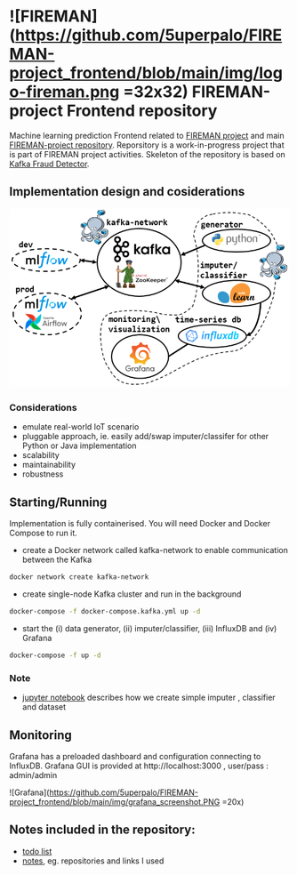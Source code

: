 # ![FIREMAN](https://github.com/5uperpalo/FIREMAN-project_frontend/blob/main/img/logo-fireman.png =32x32) FIREMAN-project Frontend repository

Machine learning prediction Frontend related to [FIREMAN project](https://fireman-project.eu/) and main [FIREMAN-project repository](https://github.com/5uperpalo/FIREMAN-project/).
Reporsitory is a work-in-progress project that is part of FIREMAN project activities. 
Skeleton of the repository is based on [Kafka Fraud Detector](https://github.com/florimondmanca/kafka-fraud-detector).

## Implementation design and cosiderations
![design](https://github.com/5uperpalo/FIREMAN-project_frontend/blob/main/img/main.png "design")
### Considerations
* emulate real-world IoT scenario
* pluggable approach, ie. easily add/swap imputer/classifer for other Python or Java implementation
* scalability 
* maintainability
* robustness 

## Starting/Running

Implementation is fully containerised. You will need Docker and Docker Compose to run it.

* create a Docker network called kafka-network to enable communication between the Kafka  
```bash
docker network create kafka-network
```
* create single-node Kafka cluster and run in the background
```bash
docker-compose -f docker-compose.kafka.yml up -d
```
* start the (i) data generator, (ii) imputer/classifier, (iii) InfluxDB and (iv) Grafana
```bash
docker-compose -f up -d
```

### Note
* [jupyter notebook](https://github.com/5uperpalo/FIREMAN-project_frontend/blob/main/examples/example_models_n_data_preparation.ipynb) describes how we create simple imputer , classifier and dataset

## Monitoring

Grafana has a preloaded dashboard and configuration connecting to InfluxDB. Grafana GUI is provided at http://localhost:3000 , user/pass : admin/admin

![Grafana](https://github.com/5uperpalo/FIREMAN-project_frontend/blob/main/img/grafana_screenshot.PNG =20x)

## Notes included in the repository:
* [todo list](https://github.com/5uperpalo/FIREMAN-project_frontend/blob/main/TODO.MD)
* [notes](https://github.com/5uperpalo/FIREMAN-project_frontend/blob/main/NOTES.MD), eg. repositories and links I used
